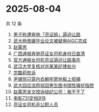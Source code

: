 # 2025-08-04

共 12 条

<!-- BEGIN -->
<!-- 最后更新时间 Mon Aug 04 2025 05:21:08 GMT+0800 (China Standard Time) -->

1. [男子称遭奔驰「亮证姐」逼迫让路](https://www.zhihu.com/search?q=%E7%94%B7%E5%AD%90%E7%A7%B0%E9%81%AD%E5%A5%94%E9%A9%B0%E3%80%8C%E4%BA%AE%E8%AF%81%E5%A7%90%E3%80%8D%E9%80%BC%E8%BF%AB%E8%AE%A9%E8%B7%AF)
1. [武大杨景媛毕业论文被疑用AIGC完成](https://www.zhihu.com/search?q=%E6%AD%A6%E5%A4%A7%E6%9D%A8%E6%99%AF%E5%AA%9B%E6%AF%95%E4%B8%9A%E8%AE%BA%E6%96%87%E8%A2%AB%E7%96%91%E7%94%A8AIGC%E5%AE%8C%E6%88%90)
1. [赵露思](https://www.zhihu.com/search?q=%E8%B5%B5%E9%9C%B2%E6%80%9D)
1. [广西通报奔驰亮证女司机身份已查清](https://www.zhihu.com/search?q=%E5%B9%BF%E8%A5%BF%E9%80%9A%E6%8A%A5%E5%A5%94%E9%A9%B0%E4%BA%AE%E8%AF%81%E5%A5%B3%E5%8F%B8%E6%9C%BA%E8%BA%AB%E4%BB%BD%E5%B7%B2%E6%9F%A5%E6%B8%85)
1. [官方通报女司机亮证逼迫让路事件](https://www.zhihu.com/search?q=%E5%AE%98%E6%96%B9%E9%80%9A%E6%8A%A5%E5%A5%B3%E5%8F%B8%E6%9C%BA%E4%BA%AE%E8%AF%81%E9%80%BC%E8%BF%AB%E8%AE%A9%E8%B7%AF%E4%BA%8B%E4%BB%B6)
1. [武汉大学复核对肖某某纪律处分](https://www.zhihu.com/search?q=%E6%AD%A6%E6%B1%89%E5%A4%A7%E5%AD%A6%E5%A4%8D%E6%A0%B8%E5%AF%B9%E8%82%96%E6%9F%90%E6%9F%90%E7%BA%AA%E5%BE%8B%E5%A4%84%E5%88%86)
1. [宗馥莉败诉](https://www.zhihu.com/search?q=%E5%AE%97%E9%A6%A5%E8%8E%89%E8%B4%A5%E8%AF%89)
1. [尹锡悦只穿内衣躺牢房地板上拒捕](https://www.zhihu.com/search?q=%E5%B0%B9%E9%94%A1%E6%82%A6%E5%8F%AA%E7%A9%BF%E5%86%85%E8%A1%A3%E8%BA%BA%E7%89%A2%E6%88%BF%E5%9C%B0%E6%9D%BF%E4%B8%8A%E6%8B%92%E6%8D%95)
1. [武大回应法院驳回男生图书馆性骚扰指控](https://www.zhihu.com/search?q=%E6%AD%A6%E5%A4%A7%E5%9B%9E%E5%BA%94%E6%B3%95%E9%99%A2%E9%A9%B3%E5%9B%9E%E7%94%B7%E7%94%9F%E5%9B%BE%E4%B9%A6%E9%A6%86%E6%80%A7%E9%AA%9A%E6%89%B0%E6%8C%87%E6%8E%A7)
1. [赵露思发文控诉经纪公司：我不干了](https://www.zhihu.com/search?q=%E8%B5%B5%E9%9C%B2%E6%80%9D%E5%8F%91%E6%96%87%E6%8E%A7%E8%AF%89%E7%BB%8F%E7%BA%AA%E5%85%AC%E5%8F%B8%EF%BC%9A%E6%88%91%E4%B8%8D%E5%B9%B2%E4%BA%86)
1. [电影731定档918](https://www.zhihu.com/search?q=%E7%94%B5%E5%BD%B1731%E5%AE%9A%E6%A1%A3918)
1. [亮证女司机非公职人员](https://www.zhihu.com/search?q=%E4%BA%AE%E8%AF%81%E5%A5%B3%E5%8F%B8%E6%9C%BA%E9%9D%9E%E5%85%AC%E8%81%8C%E4%BA%BA%E5%91%98)

<!-- END -->
